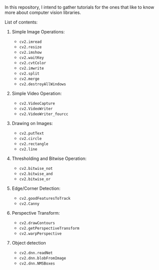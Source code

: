 In this repository, I intend to gather tutorials for the ones that like to know more about computer vision 
libraries.

List of contents:

1. Simple Image Operations:
   - `cv2.imread`
   - `cv2.resize`
   - `cv2.imshow`
   - `cv2.waitKey`
   - `cv2.cvtColor`
   - `cv2.imwrite`
   - `cv2.split`
   - `cv2.merge`
   - `cv2.destroyAllWindows`

2. Simple Video Operation:
   - `cv2.VideoCapture`
   - `cv2.VideoWriter`
   - `cv2.VideoWriter_fourcc`

3. Drawing on Images:
   - `cv2.putText`
   - `cv2.circle`
   - `cv2.rectangle`
   - `cv2.line`

4. Thresholding and Bitwise Operation:
   - `cv2.bitwise_not`
   - `cv2.bitwise_and`
   - `cv2.bitwise_or`

5. Edge/Corner Detection:
   - `cv2.goodFeaturesToTrack`
   - `cv2.Canny`

6. Perspective Transform:
   - `cv2.drawContours` 
   - `cv2.getPerspectiveTransform`
   - `cv2.warpPerspective`

7. Object detection 
   - `cv2.dnn.readNet`
   - `cv2.dnn.blobFromImage`
   - `cv2.dnn.NMSBoxes`
